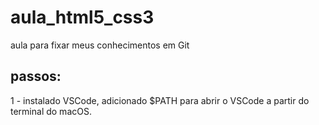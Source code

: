 # aula_html5_css3
aula para fixar meus conhecimentos em Git
## passos:
1 - instalado VSCode, adicionado $PATH para abrir o VSCode a partir do terminal do macOS.